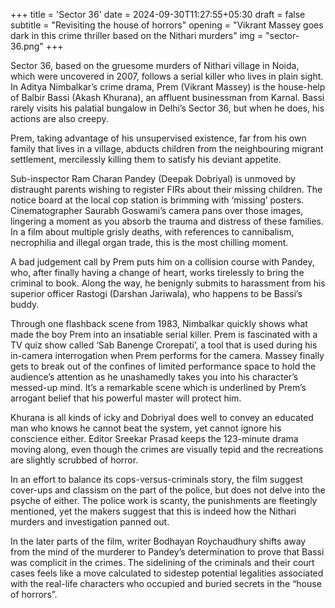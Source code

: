+++
title = 'Sector 36'
date = 2024-09-30T11:27:55+05:30
draft = false
subtitle = "Revisiting the house of horrors"
opening = "Vikrant Massey goes dark in this crime thriller based on the Nithari murders"
img = "sector-36.png"
+++

Sector 36, based on the gruesome murders of Nithari village in Noida, which were uncovered in 2007, follows a serial killer who lives in plain sight. In Aditya Nimbalkar’s crime drama, Prem (Vikrant Massey) is the house-help of Balbir Bassi (Akash Khurana), an affluent businessman from Karnal. Bassi rarely visits his palatial bungalow in Delhi’s Sector 36, but when he does, his actions are also creepy.

Prem, taking advantage of his unsupervised existence, far from his own family that lives in a village, abducts children from the neighbouring migrant settlement, mercilessly killing them to satisfy his deviant appetite.

Sub-inspector Ram Charan Pandey (Deepak Dobriyal) is unmoved by distraught parents wishing to register FIRs about their missing children. The notice board at the local cop station is brimming with ‘missing’ posters. Cinematographer Saurabh Goswami’s camera pans over those images, lingering a moment as you absorb the trauma and distress of these families. In a film about multiple grisly deaths, with references to cannibalism, necrophilia and illegal organ trade, this is the most chilling moment.

A bad judgement call by Prem puts him on a collision course with Pandey, who, after finally having a change of heart, works tirelessly to bring the criminal to book. Along the way, he benignly submits to harassment from his superior officer Rastogi (Darshan Jariwala), who happens to be Bassi’s buddy.

Through one flashback scene from 1983, Nimbalkar quickly shows what made the boy Prem into an insatiable serial killer. Prem is fascinated with a TV quiz show called ‘Sab Banenge Crorepati’, a tool that is used during his in-camera interrogation when Prem performs for the camera. Massey finally gets to break out of the confines of limited performance space to hold the audience’s attention as he unashamedly takes you into his character’s messed-up mind. It’s a remarkable scene which is underlined by Prem’s arrogant belief that his powerful master will protect him.

Khurana is all kinds of icky and Dobriyal does well to convey an educated man who knows he cannot beat the system, yet cannot ignore his conscience either. Editor Sreekar Prasad keeps the 123-minute drama moving along, even though the crimes are visually tepid and the recreations are slightly scrubbed of horror.

In an effort to balance its cops-versus-criminals story, the film suggest cover-ups and classism on the part of the police, but does not delve into the psyche of either. The police work is scanty, the punishments are fleetingly mentioned, yet the makers suggest that this is indeed how the Nithari murders and investigation panned out.

In the later parts of the film, writer Bodhayan Roychaudhury shifts away from the mind of the murderer to Pandey’s determination to prove that Bassi was complicit in the crimes. The sidelining of the criminals and their court cases feels like a move calculated to sidestep potential legalities associated with the real-life characters who occupied and buried secrets in the “house of horrors”.
